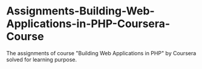 # Assignments-Building-Web-Applications-in-PHP-Coursera-Course
The assignments of course "Building Web Applications in PHP" by Coursera solved for learning purpose.
